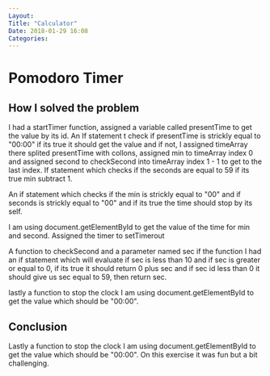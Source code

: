 ```yaml
---
Layout:
Title: "Calculator"
Date: 2018-01-29 16:08
Categories:
---
```


# Pomodoro Timer


## How I solved the problem

I had a startTimer function, assigned a variable called presentTime to get the value by its id. An If statement t check if presentTime is strickly equal to "00:00" if its true it should get the value and if not, I assigned timeArray there splited presentTime with collons, assigned min to timeArray index 0 and assigned second to checkSecond into timeArray index 1 - 1 to get to the last index. If statement which checks if the seconds are equal to 59 if its true min subtract 1.

An if statement which checks if the min is strickly equal to "00" and if seconds is strickly equal to "00" and if its true the time should stop by its self.

I am using document.getElementById to get the value of the time for min and second. Assigned the timer to setTimerout    

A function to checkSecond and a parameter named sec if the function I had an if statement which will evaluate if sec is less than 10 and if sec is greater or equal to 0, if its true it should return 0 plus sec and if sec id less than 0 it should give us sec equal to 59, then return sec.

lastly  a function to stop the clock I am using document.getElementById to get the value which should be "00:00".


## Conclusion

Lastly  a function to stop the clock I am using document.getElementById to get the value which should be "00:00". On this exercise it was fun but a bit challenging.
